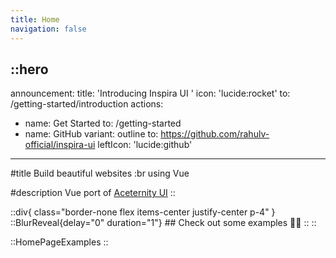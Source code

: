 ```yaml
---
title: Home
navigation: false
---
```


::hero
---
announcement:
  title: 'Introducing Inspira UI '
  icon: 'lucide:rocket'
  to: /getting-started/introduction
actions:
  - name: Get Started
    to: /getting-started
  - name: GitHub
    variant: outline
    to: https://github.com/rahulv-official/inspira-ui
    leftIcon: 'lucide:github'
---

#title
Build beautiful websites :br  using Vue


#description
Vue port of [Aceternity UI](https://ui.aceternity.com)
::

::div{ class="border-none flex items-center justify-center p-4" }
  ::BlurReveal{delay="0" duration="1"}
    ## Check out some examples 🤘🏻
  ::
::

::HomePageExamples
::